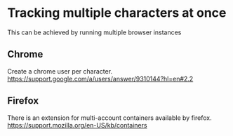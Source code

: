 # Tracking multiple characters at once
This can be achieved by running multiple browser instances


## Chrome
Create a chrome user per character.<br>
https://support.google.com/a/users/answer/9310144?hl=en#2.2

## Firefox
There is an extension for multi-account containers available by firefox.<br>
https://support.mozilla.org/en-US/kb/containers
<!--stackedit_data:
eyJoaXN0b3J5IjpbMTMwNzU5OTM4OV19
-->